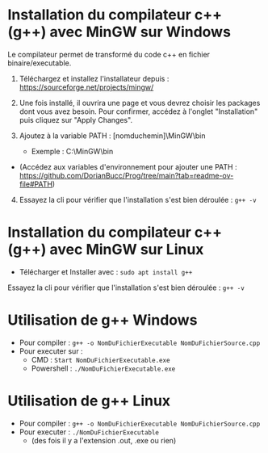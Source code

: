 # Installation du compilateur c++ (g++) avec MinGW sur Windows
Le compilateur permet de transformé du code c++ en fichier binaire/executable.

1. Téléchargez et installez l'installateur depuis : https://sourceforge.net/projects/mingw/

2. Une fois installé, il ouvrira une page et vous devrez choisir les packages dont vous avez besoin. Pour confirmer, accédez à l'onglet "Installation" puis cliquez sur "Apply Changes".

3. Ajoutez à la variable PATH : [nomduchemin]\MinGW\bin
    * Exemple : C:\MinGW\bin
* (Accédez aux variables d'environnement pour ajouter une PATH : https://github.com/DorianBucc/Prog/tree/main?tab=readme-ov-file#PATH)

4. Essayez la cli pour vérifier que l'installation s'est bien déroulée : ```g++ -v```

# Installation du compilateur c++ (g++) avec MinGW sur Linux

- Télécharger et Installer avec : ```sudo apt install g++```

Essayez la cli pour vérifier que l'installation s'est bien déroulée : ```g++ -v```

# Utilisation de g++ Windows
* Pour compiler : ```g++ -o NomDuFichierExecutable NomDuFichierSource.cpp```
* Pour executer sur :
    * CMD : ```Start NomDuFichierExecutable.exe```
    * Powershell : ```./NomDuFichierExecutable.exe```

# Utilisation de g++ Linux
* Pour compiler : ```g++ -o NomDuFichierExecutable NomDuFichierSource.cpp```
* Pour executer : ```./NomDuFichierExecutable```
    * (des fois il y a l'extension .out, .exe ou rien)